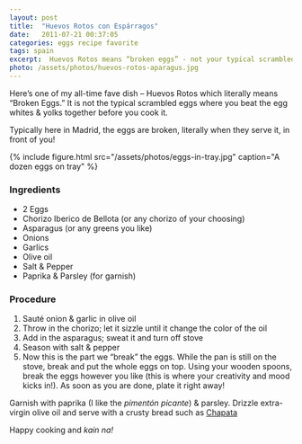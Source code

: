 ```yaml
---
layout: post
title:  "Huevos Rotos con Espárragos"
date:   2011-07-21 00:37:05
categories: eggs recipe favorite
tags: spain
excerpt:  Huevos Rotos means “broken eggs” - not your typical scrambled eggs.
photo: /assets/photos/huevos-rotos-aparagus.jpg
---
```



Here’s one of my all-time fave dish – Huevos Rotos which literally means “Broken Eggs.” It is not the typical scrambled eggs where you beat the egg whites & yolks together before you cook it.

Typically here in Madrid, the eggs are broken, literally when they serve it, in front of you!

{% include figure.html src="/assets/photos/eggs-in-tray.jpg" caption="A dozen eggs on tray" %}


### Ingredients

* 2 Eggs
* Chorizo Iberico de Bellota (or any chorizo of your choosing)
* Asparagus (or any greens you like)
* Onions
* Garlics
* Olive oil
* Salt & Pepper
* Paprika & Parsley (for garnish)

### Procedure

1. Sauté onion & garlic in olive oil
2. Throw in the chorizo; let it sizzle until it change the color of the oil
3. Add in the asparagus; sweat it and turn off stove
4. Season with salt & pepper
5. Now this is the part we “break” the eggs. While the pan is still on the stove, break and put the whole eggs on top. Using your wooden spoons, break the eggs however you like (this is where your creativity and mood kicks in!). As soon as you are done, plate it right away!

Garnish with paprika (I like the _pimentón picante_) & parsley. Drizzle extra-virgin olive oil and serve with a crusty bread such as [Chapata][1]

Happy cooking and _kain na!_

[1]:http://www.wikinoticia.com/cat/cultura-i-ciencia/cuina-i-gastronomia/14016-tipus-de-pa-pa-de-chapata

